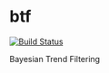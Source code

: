 btf
===

[![Build Status](https://travis-ci.org/roualdes/btf.svg?branch=master)](https://travis-ci.org/roualdes/btf)

Bayesian Trend Filtering
